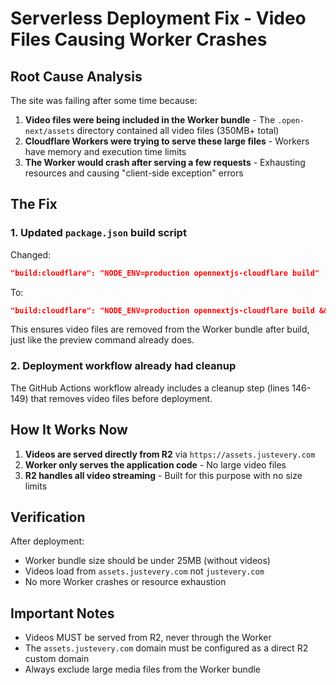 # Serverless Deployment Fix - Video Files Causing Worker Crashes

## Root Cause Analysis

The site was failing after some time because:

1. **Video files were being included in the Worker bundle** - The `.open-next/assets` directory contained all video files (350MB+ total)
2. **Cloudflare Workers were trying to serve these large files** - Workers have memory and execution time limits
3. **The Worker would crash after serving a few requests** - Exhausting resources and causing "client-side exception" errors

## The Fix

### 1. Updated `package.json` build script

Changed:

```json
"build:cloudflare": "NODE_ENV=production opennextjs-cloudflare build"
```

To:

```json
"build:cloudflare": "NODE_ENV=production opennextjs-cloudflare build && find .open-next/assets -type f \\( -name '*.mp4' -o -name '*.webm' -o -name '*.mov' -o -name '*.avi' \\) -delete 2>/dev/null || true"
```

This ensures video files are removed from the Worker bundle after build, just like the preview command already does.

### 2. Deployment workflow already had cleanup

The GitHub Actions workflow already includes a cleanup step (lines 146-149) that removes video files before deployment.

## How It Works Now

1. **Videos are served directly from R2** via `https://assets.justevery.com`
2. **Worker only serves the application code** - No large video files
3. **R2 handles all video streaming** - Built for this purpose with no size limits

## Verification

After deployment:

- Worker bundle size should be under 25MB (without videos)
- Videos load from `assets.justevery.com` not `justevery.com`
- No more Worker crashes or resource exhaustion

## Important Notes

- Videos MUST be served from R2, never through the Worker
- The `assets.justevery.com` domain must be configured as a direct R2 custom domain
- Always exclude large media files from the Worker bundle
